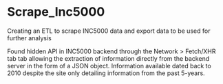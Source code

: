 # Scrape_Inc5000
Creating an ETL to scrape INC5000 data and export data to be used for further analysis

Found hidden API in INC5000 backend through the Network > Fetch/XHR tab tab 
  allowing the extraction of information directly from the backend server in the form of a JSON object.
  Information available dated back to 2010 despite the site only detailing information from the past 5-years. 
